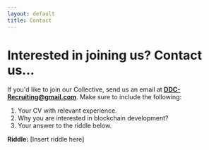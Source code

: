 ```yaml
---
layout: default
title: Contact
---
```

# Interested in joining us? Contact us...

If you'd like to join our Collective, send us an email at 
**DDC-Recruiting@gmail.com**. Make sure to include the following:
1. Your CV with relevant experience.
2. Why you are interested in blockchain development?
3. Your answer to the riddle below.

**Riddle:** [Insert riddle here]
